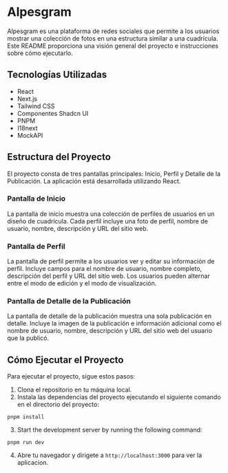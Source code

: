 # Alpesgram

Alpesgram es una plataforma de redes sociales que permite a los usuarios mostrar una colección de fotos en una estructura similar a una cuadrícula. Este README proporciona una visión general del proyecto e instrucciones sobre cómo ejecutarlo.

## Tecnologías Utilizadas

- React
- Next.js
- Tailwind CSS
- Componentes Shadcn UI
- PNPM
- I18next
- MockAPI

## Estructura del Proyecto

El proyecto consta de tres pantallas principales: Inicio, Perfil y Detalle de la Publicación. La aplicación está desarrollada utilizando React.

### Pantalla de Inicio

La pantalla de inicio muestra una colección de perfiles de usuarios en un diseño de cuadrícula. Cada perfil incluye una foto de perfil, nombre de usuario, nombre, descripción y URL del sitio web.

### Pantalla de Perfil

La pantalla de perfil permite a los usuarios ver y editar su información de perfil. Incluye campos para el nombre de usuario, nombre completo, descripción del perfil y URL del sitio web. Los usuarios pueden alternar entre el modo de edición y el modo de visualización.

### Pantalla de Detalle de la Publicación

La pantalla de detalle de la publicación muestra una sola publicación en detalle. Incluye la imagen de la publicación e información adicional como el nombre de usuario, nombre, descripción y URL del sitio web del usuario que la publicó.

## Cómo Ejecutar el Proyecto

Para ejecutar el proyecto, sigue estos pasos:

1. Clona el repositorio en tu máquina local.
2. Instala las dependencias del proyecto ejecutando el siguiente comando en el directorio del proyecto:
  ```
  pnpm install
  ```
3. Start the development server by running the following command:
  ```
  pnpm run dev
  ```
4. Abre tu navegador y dirigete a `http://localhost:3000` para ver la aplicacion.
